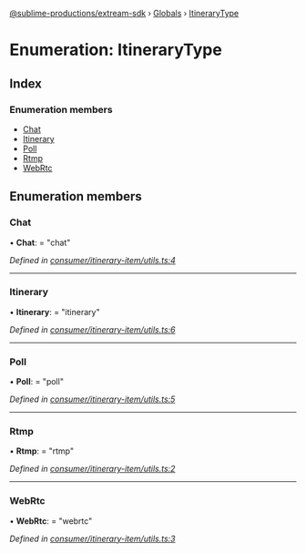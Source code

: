 [@sublime-productions/extream-sdk](../README.md) › [Globals](../globals.md) › [ItineraryType](itinerarytype.md)

# Enumeration: ItineraryType

## Index

### Enumeration members

* [Chat](itinerarytype.md#chat)
* [Itinerary](itinerarytype.md#itinerary)
* [Poll](itinerarytype.md#poll)
* [Rtmp](itinerarytype.md#rtmp)
* [WebRtc](itinerarytype.md#webrtc)

## Enumeration members

###  Chat

• **Chat**: = "chat"

*Defined in [consumer/itinerary-item/utils.ts:4](https://github.com/Extream-SaaS/ex-sdk/blob/2aed8a2/src/consumer/itinerary-item/utils.ts#L4)*

___

###  Itinerary

• **Itinerary**: = "itinerary"

*Defined in [consumer/itinerary-item/utils.ts:6](https://github.com/Extream-SaaS/ex-sdk/blob/2aed8a2/src/consumer/itinerary-item/utils.ts#L6)*

___

###  Poll

• **Poll**: = "poll"

*Defined in [consumer/itinerary-item/utils.ts:5](https://github.com/Extream-SaaS/ex-sdk/blob/2aed8a2/src/consumer/itinerary-item/utils.ts#L5)*

___

###  Rtmp

• **Rtmp**: = "rtmp"

*Defined in [consumer/itinerary-item/utils.ts:2](https://github.com/Extream-SaaS/ex-sdk/blob/2aed8a2/src/consumer/itinerary-item/utils.ts#L2)*

___

###  WebRtc

• **WebRtc**: = "webrtc"

*Defined in [consumer/itinerary-item/utils.ts:3](https://github.com/Extream-SaaS/ex-sdk/blob/2aed8a2/src/consumer/itinerary-item/utils.ts#L3)*
